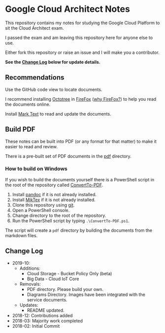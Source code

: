 # Google Cloud Architect Notes

This repository contains my notes for studying the Google Cloud Platform to sit the Cloud Architect exam.

I passed the exam and am leaving this repository here for anyone else to use.

Either fork this repository or raise an issue and I will make you a contributor.

__See the [Change Log](#change-log) below for update details.__

## Recommendations

Use the GitHub code view to locate documents.

I recommend installing [Octotree](https://www.octotree.io/) in [FireFox](https://addons.mozilla.org/en-US/firefox/addon/octotree/) ([why FireFox?](https://github.com/DDLSTraining/Engage/blob/master/Internet/Firefox.md)) to help you read the documents online.

Install [Mark Text](https://marktext.app/) to read and update the documents.

## Build PDF

These notes can be built into PDF (or any format for that matter) to make it easier to read and review.

There is a pre-built set of PDF documents in the [pdf](/pdf) directory.

### How to build on Windows

If you wish to build the documents yourself there is a PowerShell script in the root of the repository called [ConvertTo-PDF](/ConvertTo-PDF.ps1).

1. Install [pandoc](http://pandoc.org/) if it is not already installed.
2. Install [MikTex](https://miktex.org/) if it is not already installed.
3. Clone this repository using [git](https://git-scm.com/).
4. Open a PowerShell console.
5. Change directory to the root of the repository.
6. Run the PowerShell script by typing `.\ConvertTo-PDF.ps1`.

The script will create a `pdf` directory by building the documents from the markdown files.

## Change Log

* 2019-10:
  * Additions:
    * Cloud Storage - Bucket Policy Only (beta)
    * Big Data - Cloud IoT Core
  * Removals:
    * PDF directory. Please build your own.
    * Diagrams Directory. Images have been integrated with the service documents.
  * Updates:
    * README updated.
* 2018-12: Contributions added
* 2018-03: Majority work completed
* 2018-02: Initial Commit
